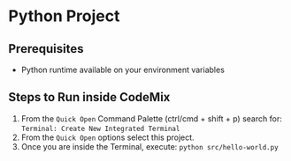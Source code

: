 # Python Project

## Prerequisites

- Python runtime available on your environment variables

## Steps to Run inside CodeMix

1. From the `Quick Open`  Command Palette (ctrl/cmd + shift + p) search for:
     `Terminal: Create New Integrated Terminal`
2. From the `Quick Open` options select this project.
3. Once you are inside the Terminal, execute: `python src/hello-world.py`
